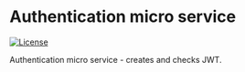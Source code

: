
# Authentication micro service

[![License](https://img.shields.io/badge/license-MIT-red.svg)](./LICENSE)

Authentication micro service - creates and checks JWT.
